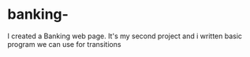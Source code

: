 # banking-
I created a Banking web page. It's my second project and  i written basic program we can use for transitions
